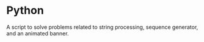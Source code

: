 # Python
A script to solve problems related to string processing, sequence generator, and an animated banner. 
